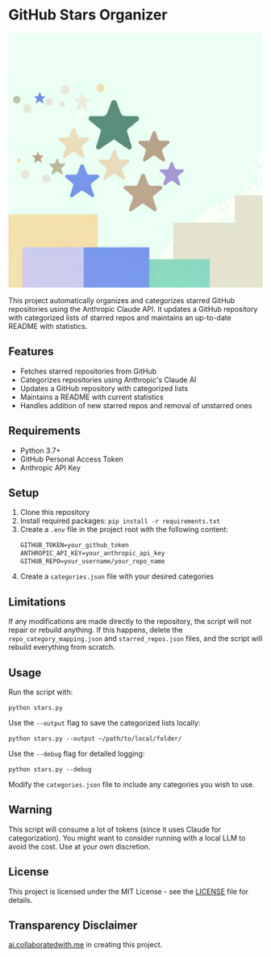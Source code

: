 # GitHub Stars Organizer

![GitHub Stars](/header.png)

This project automatically organizes and categorizes starred GitHub repositories using the Anthropic Claude API. It updates a GitHub repository with categorized lists of starred repos and maintains an up-to-date README with statistics.

## Features

- Fetches starred repositories from GitHub
- Categorizes repositories using Anthropic's Claude AI
- Updates a GitHub repository with categorized lists
- Maintains a README with current statistics
- Handles addition of new starred repos and removal of unstarred ones

## Requirements

- Python 3.7+
- GitHub Personal Access Token
- Anthropic API Key

## Setup

1. Clone this repository
2. Install required packages: `pip install -r requirements.txt`
3. Create a `.env` file in the project root with the following content:
    ```
    GITHUB_TOKEN=your_github_token
    ANTHROPIC_API_KEY=your_anthropic_api_key
    GITHUB_REPO=your_username/your_repo_name
    ```
4. Create a `categories.json` file with your desired categories

## Limitations

If any modifications are made directly to the repository, the script will not repair or rebuild anything. If this happens, delete the `repo_category_mapping.json` and `starred_repos.json` files, and the script will rebuild everything from scratch.

## Usage

Run the script with:

```
python stars.py
```

Use the `--output` flag to save the categorized lists locally:

```
python stars.py --output ~/path/to/local/folder/
```

Use the `--debug` flag for detailed logging:

```
python stars.py --debug
```

Modify the `categories.json` file to include any categories you wish to use.

## Warning

This script will consume a lot of tokens (since it uses Claude for categorization). You might want to consider running with a local LLM to avoid the cost. Use at your own discretion.

## License

This project is licensed under the MIT License - see the [LICENSE](LICENSE) file for details.

## Transparency Disclaimer

[ai.collaboratedwith.me](https://ai.collaboratedwith.me) in creating this project.
